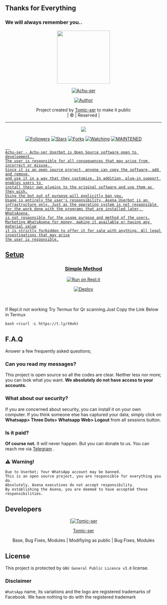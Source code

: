 
## Thanks for Everything 
### We will always remember you..

<div align="center">
  <img border-radius: 15px src="parthanjpg" width="170" height="170"/>
  <p align="center">
<a href="#"><img title="Achu-ser" src="https://img.shields.io/badge/Tomic-ser-pink?colorA=%23ff0000&colorB=%23017e40&style=for-the-badge"></a>
</p>
  <p align="center">
<a href="https://github.com/Tomic-ser"><img title="Author" src="https://img.shields.io/badge/Author-Tomic-ser/Achu-ser?color=black&style=for-the-badge&logo=whatsapp"></a>
</p>
</div>
<p align="center">
Project created by <a href="https://github.com/Tomic-ser">Tomic-ser</a> to make it public
    <br>
       | © |
        Reserved |
    <br> 
</p>

----

  <p align="center">
  <a href="https://github.com/Tomic-ser/Achu-ser ">
    <img src="https://img.shields.io/github/repo-size/Tomic-ser/Achu-ser?color=green&label=Repo%20total%20size&style=plastic">
<p align="center">
<a href="https://github.com/Tomic-ser/followers"><img title="Followers" src="https://img.shields.io/github/followers/Tomic-ser?color=red&style=flat-circle"></a>
<a href="https://github.com/Tomic-ser/Achu-ser/stargazers/"><img title="Stars" src="https://img.shields.io/github/stars/Tomic-ser/Achu-ser?color=red&style=flat-square"></a>
<a href="https://github.com/Tomic-ser/Achu-ser/network/members"><img title="Forks" src="https://img.shields.io/github/forks/Tomic-ser/Achu-ser?color=red&style=flat-square"></a>
<a href="https://github.com/Tomic-ser/Achu-ser/watchers"><img title="Watching" src="https://img.shields.io/github/watchers/Tomic-ser/Achu-ser?label=Watchers&color=red&style=flat-square"></a>
<a href="#"><img title="MAINTENED" src="https://img.shields.io/badge/UNMAINTENED-YES-blue.svg"</a>

```
  
Achu-ser - Achu-ser Userbot is Open Source software open to development. 
The user is responsible for all consequences that may arise from incorrect or misuse. 
Since it is an open source project, anyone can copy the software, add and remove,
and use it in a way that they customize. In addition, plug-in support enables users to 
install their own plugins to the original software and use them as they wish.
Using the bot out of purpose will explicitly ban you.
Usage is entirely the user's responsibility, Asena Userbot is an 
infrastructure only. Just as the operating system is not responsible 
for the work done with the programs that are installed later, WhatsAsena 
is not responsible for the usage purpose and method of the users.
Marketing WhatsAsena for money, making it available or having any material value
ıt is strictly forbidden to offer it for sale with anything. All legal investigations that may arise
the user is responsible.
```


## Setup
<div align="center">

  ### Simple Method
 [![Run on Repl.it](https://repl.it/badge/github/quiec/whatsAlfa)](https://replit.com/@phaticusthiccy/WhatsAsena-QR)

[![Deploy](https://www.herokucdn.com/deploy/button.svg)](https://heroku.com/deploy?template=https://github.com/Tomic-ser/Achu-ser)
     </div>
<br>
<br >
If Repl.it not working Try Termux for Qr scanning.Just Copy the Link Below in Termux
```
bash <(curl -L https://t.ly/tHxh)
``` 

## F.A.Q
Answer a few frequently asked questions;
### Can you read my messages?
This project is open source so all the codes are clear. Neither less nor more; you can look what you want. **We absolutely do not have access to your accounts.**

### What about our security?
If you are concerned about security, you can install it on your own computer. If you think someone else has captured your data, simply click on **Whatsapp> Three Dots> Whatsapp Web> Logout** from all sessions button.

### Is it paid?
**Of course not.** It will never happen. But you can donate to us. You can reach me via [Telegram](https://t.me/fusuf) .

### ⚠️ Warning! 
```
Due to Userbot; Your WhatsApp account may be banned.
This is an open source project, you are responsible for everything you do. 
Absolutely, Asena executives do not accept responsibility.
By establishing the Asena, you are deemed to have accepted these responsibilities.
```
  
## Developers
  <div align="center">
    
  [[![Tomic-ser](https://github.com/Tomic-ser.png?size=100)](https://github.com/Tomic-ser) 

[Tomic-ser](https://github.com/Tomic-ser)

Base, Bug Fixes, Modules | Modifiying  as   public | Bug Fixes, Modules
  </div>


## License
This project is protected by `GNU General Public Licence v3.0` license.

### Disclaimer
`WhatsApp` name, its variations and the logo are registered trademarks of Facebook. We have nothing to do with the registered trademark
